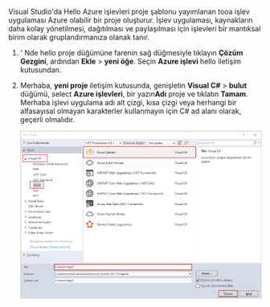 Visual Studio'da Hello Azure işlevleri proje şablonu yayımlanan tooa işlev uygulaması Azure olabilir bir proje oluşturur. İşlev uygulaması, kaynakların daha kolay yönetilmesi, dağıtılması ve paylaşılması için işlevleri bir mantıksal birim olarak gruplandırmanıza olanak tanır.   

1. ' Nde hello proje düğümüne farenin sağ düğmesiyle tıklayın **Çözüm Gezgini**, ardından **Ekle** > **yeni öğe**. Seçin **Azure işlevi** hello iletişim kutusundan.

2. Merhaba, **yeni proje** iletişim kutusunda, genişletin **Visual C#** > **bulut** düğümü, select **Azure işlevleri**, bir yazın**Adı** proje ve tıklatın **Tamam**. Merhaba işlevi uygulama adı alt çizgi, kısa çizgi veya herhangi bir alfasayısal olmayan karakterler kullanmayın için C# ad alanı olarak, geçerli olmalıdır. 

    ![Yeni Proje iletişim toocreate Visual Studio'da işlevi](./media/functions-vstools-create/functions-vstools-add-new-project.png)
